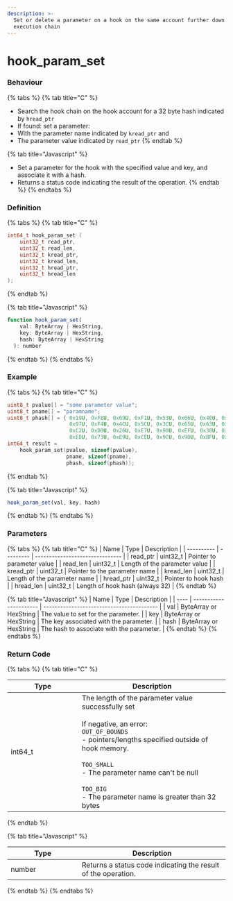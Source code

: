 ```yaml
---
description: >-
  Set or delete a parameter on a hook on the same account further down the
  execution chain
---
```


# hook\_param\_set

### Behaviour

{% tabs %}
{% tab title="C" %}
* Search the hook chain on the hook account for a 32 byte hash indicated by `hread_ptr`
* If found: set a parameter:
* With the parameter name indicated by `kread_ptr` and
* The parameter value indicated by `read_ptr`
{% endtab %}

{% tab title="Javascript" %}
* Set a parameter for the hook with the specified value and key, and associate it with a hash.
* Returns a status code indicating the result of the operation.
{% endtab %}
{% endtabs %}

### Definition

{% tabs %}
{% tab title="C" %}
```c
int64_t hook_param_set (
    uint32_t read_ptr,
    uint32_t read_len,
    uint32_t kread_ptr,
    uint32_t kread_len,
    uint32_t hread_ptr,
    uint32_t hread_len  
);
```
{% endtab %}

{% tab title="Javascript" %}
```javascript
function hook_param_set(
    val: ByteArray | HexString,
    key: ByteArray | HexString,
    hash: ByteArray | HexString
  ): number
```
{% endtab %}
{% endtabs %}



### Example

{% tabs %}
{% tab title="C" %}
```c
uint8_t pvalue[] = "some parameter value";
uint8_t pname[] = "paramname";
uint8_t phash[] = { 0x19U, 0xFEU, 0x69U, 0xF1U, 0x53U, 0x66U, 0x4EU, 0x8CU, 
                    0x97U, 0xF4U, 0x4CU, 0x5CU, 0x3CU, 0x65U, 0x63U, 0x79U, 
                    0xC2U, 0xD0U, 0x26U, 0xE7U, 0x90U, 0xEFU, 0x38U, 0xF7U, 
                    0xEDU, 0x73U, 0xE9U, 0xCEU, 0x9CU, 0x9DU, 0xBFU, 0x03U };
int64_t result = 
  	hook_param_set(pvalue, sizeof(pvalue),
                   pname, sizeof(pname),
                   phash, sizeof(phash));
```
{% endtab %}

{% tab title="Javascript" %}
```javascript
hook_param_set(val, key, hash)
```
{% endtab %}
{% endtabs %}



### Parameters

{% tabs %}
{% tab title="C" %}
| Name       | Type      | Description                     |
| ---------- | --------- | ------------------------------- |
| read\_ptr  | uint32\_t | Pointer to parameter value      |
| read\_len  | uint32\_t | Length of the parameter value   |
| kread\_ptr | uint32\_t | Pointer to the parameter name   |
| kread\_len | uint32\_t | Length of the parameter name    |
| hread\_ptr | uint32\_t | Pointer to hook hash            |
| hread\_len | uint32\_t | Length of hook hash (always 32) |
{% endtab %}

{% tab title="Javascript" %}
| Name | Type                   | Description                               |
| ---- | ---------------------- | ----------------------------------------- |
| val  | ByteArray or HexString | The value to set for the parameter.       |
| key  | ByteArray or HexString | The key associated with the parameter.    |
| hash | ByteArray or HexString | The hash to associate with the parameter. |
{% endtab %}
{% endtabs %}



### Return Code

{% tabs %}
{% tab title="C" %}


<table><thead><tr><th width="148">Type</th><th>Description</th></tr></thead><tbody><tr><td>int64_t</td><td>The length of the parameter value successfully set<br><br>If negative, an error:<br><code>OUT_OF_BOUNDS</code><br>- pointers/lengths specified outside of hook memory.<br><br><code>TOO_SMALL</code><br>- The parameter name can't be null<br><br><code>TOO_BIG</code><br>- The parameter name is greater than 32 bytes</td></tr></tbody></table>
{% endtab %}

{% tab title="Javascript" %}


<table><thead><tr><th width="148">Type</th><th>Description</th></tr></thead><tbody><tr><td>number</td><td>Returns a status code indicating the result of the operation.</td></tr></tbody></table>
{% endtab %}
{% endtabs %}


